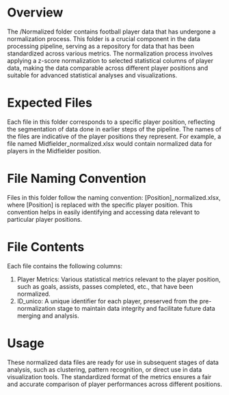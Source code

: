 # Overview
The /Normalized folder contains football player data that has undergone a normalization process. This folder is a crucial component in the data processing pipeline, serving as a repository for data that has been standardized across various metrics. The normalization process involves applying a z-score normalization to selected statistical columns of player data, making the data comparable across different player positions and suitable for advanced statistical analyses and visualizations.

# Expected Files
Each file in this folder corresponds to a specific player position, reflecting the segmentation of data done in earlier steps of the pipeline. The names of the files are indicative of the player positions they represent. For example, a file named Midfielder_normalized.xlsx would contain normalized data for players in the Midfielder position.

# File Naming Convention
Files in this folder follow the naming convention: [Position]_normalized.xlsx, where [Position] is replaced with the specific player position. This convention helps in easily identifying and accessing data relevant to particular player positions.

# File Contents
Each file contains the following columns:
1. Player Metrics: Various statistical metrics relevant to the player position, such as goals, assists, passes completed, etc., that have been normalized.
2. ID_unico: A unique identifier for each player, preserved from the pre-normalization stage to maintain data integrity and facilitate future data merging and analysis.

# Usage
These normalized data files are ready for use in subsequent stages of data analysis, such as clustering, pattern recognition, or direct use in data visualization tools. The standardized format of the metrics ensures a fair and accurate comparison of player performances across different positions.
